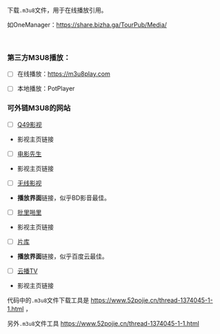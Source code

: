 下载`.m3u8`文件，用于在线播放引用。

如OneManager：https://share.bizha.ga/TourPub/Media/


<br/>

### 第三方M3U8播放：

- [ ] 在线播放：https://m3u8play.com

- [ ] 本地播放：PotPlayer

### 可外链M3U8的网站

- [ ] [Q49影视](http://www.q49.net/)

- 影视主页链接

- [ ] [电影先生](http://www.dianyingim.com/)

- 影视主页链接

- [ ] [无线影视](https://m3u8play.com/)

- **播放界面**链接，似乎BD影音最佳。

- [ ] [批里啪里](http://pilipali.cc/)

- 影视主页链接

- [ ] [片库](https://www.pianku.li/)

- **播放界面**链接，似乎百度云最佳。

- [ ] [云播TV](https://www.yunbtv.com)

- 影视主页链接


代码中的`.m3u8`文件下载工具是 https://www.52pojie.cn/thread-1374045-1-1.html ，

另外`.m3u8`文件工具 https://www.52pojie.cn/thread-1374045-1-1.html
